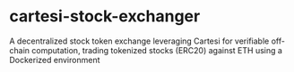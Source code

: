 # cartesi-stock-exchanger
A decentralized stock token exchange leveraging Cartesi for verifiable off-chain computation, trading tokenized stocks (ERC20) against ETH using a Dockerized environment
